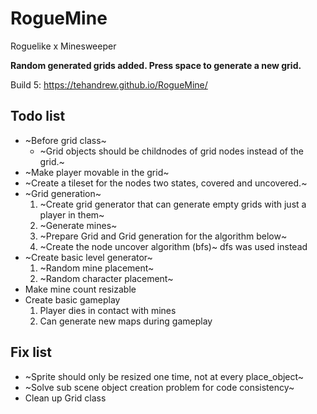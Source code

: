 # RogueMine
Roguelike x Minesweeper

__Random generated grids added. Press space to generate a new grid.__

Build 5: https://tehandrew.github.io/RogueMine/

## Todo list
- ~Before grid class~
  - ~Grid objects should be childnodes of grid nodes instead of the grid.~
- ~Make player movable in the grid~
- ~Create a tileset for the nodes two states, covered and uncovered.~
- ~Grid generation~
  1. ~Create grid generator that can generate empty grids with just a player in them~
  2. ~Generate mines~
  3. ~Prepare Grid and Grid generation for the algorithm below~
  4. ~Create the node uncover algorithm (bfs)~ dfs was used instead
- ~Create basic level generator~
  1. ~Random mine placement~
  2. ~Random character placement~
- Make mine count resizable
- Create basic gameplay
  1. Player dies in contact with mines
  2. Can generate new maps during gameplay
  
## Fix list 
- ~Sprite should only be resized one time, not at every place_object~
- ~Solve sub scene object creation problem for code consistency~
- Clean up Grid class
